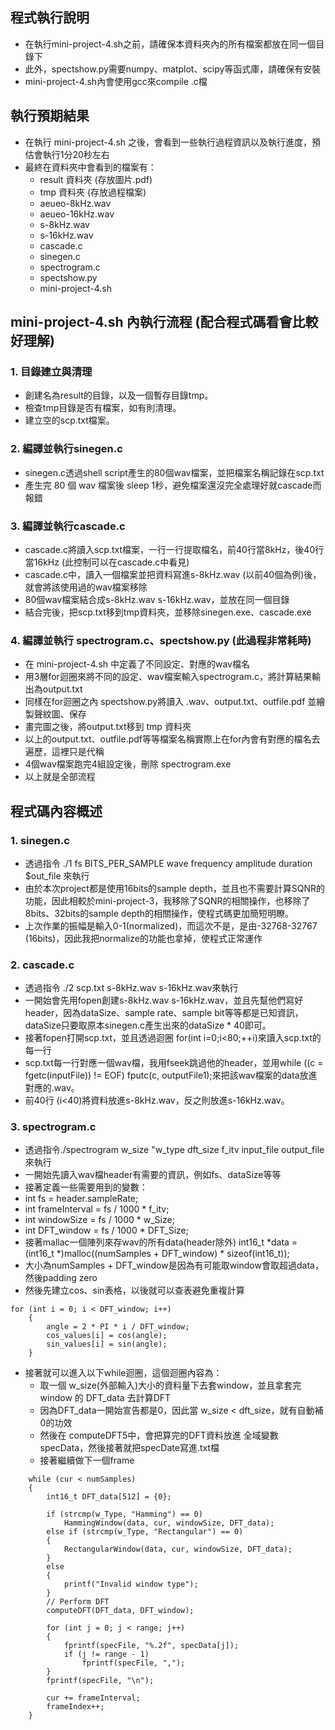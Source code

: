 ## 程式執行說明
- 在執行mini-project-4.sh之前，請確保本資料夾內的所有檔案都放在同一個目錄下
- 此外，spectshow.py需要numpy、matplot、scipy等函式庫，請確保有安裝
- mini-project-4.sh內會使用gcc來compile .c檔
## 執行預期結果
- 在執行 mini-project-4.sh 之後，會看到一些執行過程資訊以及執行進度，預估會執行1分20秒左右
- 最終在資料夾中會看到的檔案有：
  - result 資料夾 (存放圖片.pdf)
  - tmp 資料夾 (存放過程檔案)
  - aeueo-8kHz.wav
  - aeueo-16kHz.wav
  - s-8kHz.wav
  - s-16kHz.wav
  - cascade.c
  - sinegen.c
  - spectrogram.c
  - spectshow.py
  - mini-project-4.sh
## mini-project-4.sh 內執行流程 (配合程式碼看會比較好理解)
### 1. 目錄建立與清理
- 創建名為result的目錄，以及一個暫存目錄tmp。
- 檢查tmp目錄是否有檔案，如有則清理。
- 建立空的scp.txt檔案。
### 2. 編譯並執行sinegen.c
- sinegen.c透過shell script產生的80個wav檔案，並把檔案名稱記錄在scp.txt
- 產生完 80 個 wav 檔案後 sleep 1秒，避免檔案還沒完全處理好就cascade而報錯
### 3. 編譯並執行cascade.c
- cascade.c將讀入scp.txt檔案，一行一行提取檔名，前40行當8kHz，後40行當16kHz (此控制可以在cascade.c中看見)
- cascade.c中，讀入一個檔案並把資料寫進s-8kHz.wav (以前40個為例)後，就會將該使用過的wav檔案移除
- 80個wav檔案結合成s-8kHz.wav s-16kHz.wav，並放在同一個目錄
- 結合完後，把scp.txt移到tmp資料夾，並移除sinegen.exe、cascade.exe
### 4. 編譯並執行 spectrogram.c、spectshow.py (此過程非常耗時)
- 在 mini-project-4.sh 中定義了不同設定、對應的wav檔名
- 用3層for迴圈來將不同的設定、wav檔案輸入spectrogram.c，將計算結果輸出為output.txt
- 同樣在for迴圈之內 spectshow.py將讀入 .wav、output.txt、outfile.pdf 並繪製聲紋圖、保存
- 畫完圖之後，將output.txt移到 tmp 資料夾
- 以上的output.txt、outfile.pdf等等檔案名稱實際上在for內會有對應的檔名去遍歷，這裡只是代稱
- 4個wav檔案跑完4組設定後，刪除 spectrogram.exe
- 以上就是全部流程

## 程式碼內容概述
### 1. sinegen.c
- 透過指令 ./1 fs BITS_PER_SAMPLE wave frequency amplitude duration $out_file 來執行
- 由於本次project都是使用16bits的sample depth，並且也不需要計算SQNR的功能，因此相較於mini-project-3，我移除了SQNR的相關操作，也移除了8bits、32bits的sample depth的相關操作，使程式碼更加簡短明瞭。
- 上次作業的振幅是輸入0-1(normalized)，而這次不是，是由-32768-32767 (16bits)，因此我把normalize的功能也拿掉，使程式正常運作
### 2. cascade.c
- 透過指令 ./2 scp.txt s-8kHz.wav s-16kHz.wav來執行
- 一開始會先用fopen創建s-8kHz.wav s-16kHz.wav，並且先幫他們寫好header，因為dataSize、sample rate、sample bit等等都是已知資訊，dataSize只要取原本sinegen.c產生出來的dataSize * 40即可。
- 接著fopen打開scp.txt，並且透過迴圈 for(int i=0;i<80;++i)來讀入scp.txt的每一行
- scp.txt每一行對應一個wav檔，我用fseek跳過他的header，並用while ((c = fgetc(inputFile)) != EOF) fputc(c, outputFile1);來把該wav檔案的data放進對應的.wav。
- 前40行 (i<40)將資料放進s-8kHz.wav，反之則放進s-16kHz.wav。
### 3. spectrogram.c
- 透過指令./spectrogram w_size "w_type dft_size f_itv input_file output_file 來執行
- 一開始先讀入wav檔header有需要的資訊，例如fs、dataSize等等
 - 接著定義一些需要用到的變數：
  - int fs = header.sampleRate;
  - int frameInterval = fs / 1000 * f_itv;
  - int windowSize = fs / 1000 * w_Size;
  - int DFT_window = fs / 1000 * DFT_Size;
- 接著mallac一個陣列來存wav的所有data(header除外) int16_t *data = (int16_t *)malloc((numSamples + DFT_window) * sizeof(int16_t));
- 大小為numSamples + DFT_window是因為有可能取window會取超過data，然後padding zero
- 然後先建立cos、sin表格，以後就可以查表避免重複計算
```
for (int i = 0; i < DFT_window; i++)
    {
        angle = 2 * PI * i / DFT_window;
        cos_values[i] = cos(angle);
        sin_values[i] = sin(angle);
    }
```
- 接著就可以進入以下while迴圈，這個迴圈內容為：
  - 取一個 w_size(外部輸入)大小的資料量下去套window，並且拿套完 window 的 DFT_data 去計算DFT
  - 因為DFT_data一開始宣告都是0，因此當 w_size < dft_size，就有自動補0的功效
  - 然後在 computeDFT5中，會把算完的DFT資料放進 全域變數 specData，然後接著就把specDate寫進.txt檔
  - 接著繼續做下一個frame
```
    while (cur < numSamples)
    {
        int16_t DFT_data[512] = {0};

        if (strcmp(w_Type, "Hamming") == 0)
            HammingWindow(data, cur, windowSize, DFT_data);
        else if (strcmp(w_Type, "Rectangular") == 0)
        {
            RectangularWindow(data, cur, windowSize, DFT_data);
        }
        else
        {
            printf("Invalid window type");
        }
        // Perform DFT
        computeDFT(DFT_data, DFT_window);

        for (int j = 0; j < range; j++)
        {
            fprintf(specFile, "%.2f", specData[j]);
            if (j != range - 1)
                fprintf(specFile, ",");
        }
        fprintf(specFile, "\n");

        cur += frameInterval;
        frameIndex++;
    }
```
